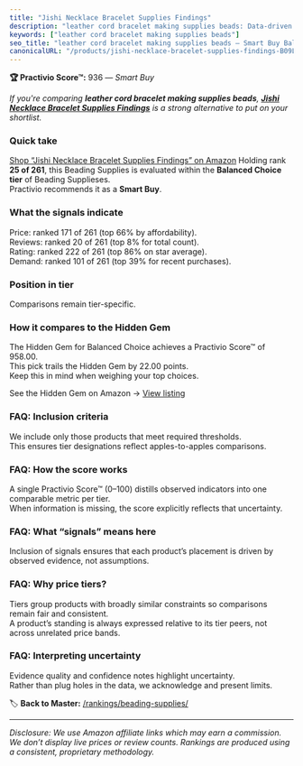 ```yaml
---
title: "Jishi Necklace Bracelet Supplies Findings"
description: "leather cord bracelet making supplies beads: Data-driven within Balanced Choice ranking using the Practivio Score™. Positioned by quality, value, demand, finda…"
keywords: ["leather cord bracelet making supplies beads"]
seo_title: "leather cord bracelet making supplies beads — Smart Buy Balanced Choice (2025)"
canonicalURL: "/products/jishi-necklace-bracelet-supplies-findings-B09L5YQS64/"
---
```


**🏆 Practivio Score™:** 936 — _Smart Buy_


*If you're comparing **leather cord bracelet making supplies beads**, **[Jishi Necklace Bracelet Supplies Findings](https://www.amazon.com/dp/B09L5YQS64?tag=practivio-20)** is a strong alternative to put on your shortlist.*
### Quick take
[Shop “Jishi Necklace Bracelet Supplies Findings” on Amazon](https://www.amazon.com/dp/B09L5YQS64?tag=practivio-20)
Holding rank **25 of 261**, this Beading Supplies is evaluated within the **Balanced Choice tier** of Beading Supplieses.  
Practivio recommends it as a **Smart Buy**.

### What the signals indicate
Price: ranked 171 of 261 (top 66% by affordability).  
Reviews: ranked 20 of 261 (top 8% for total count).  
Rating: ranked 222 of 261 (top 86% on star average).  
Demand: ranked 101 of 261 (top 39% for recent purchases).

### Position in tier
Comparisons remain tier-specific.

### How it compares to the Hidden Gem
The Hidden Gem for Balanced Choice achieves a Practivio Score™ of 958.00.  
This pick trails the Hidden Gem by 22.00 points.  
Keep this in mind when weighing your top choices.  

See the Hidden Gem on Amazon → [View listing](https://www.amazon.com/dp/B000P42O3C?tag=practivio-20)

### FAQ: Inclusion criteria
We include only those products that meet required thresholds.  
This ensures tier designations reflect apples-to-apples comparisons.

### FAQ: How the score works
A single Practivio Score™ (0–100) distills observed indicators into one comparable metric per tier.  
When information is missing, the score explicitly reflects that uncertainty.

### FAQ: What “signals” means here
Inclusion of signals ensures that each product’s placement is driven by observed evidence, not assumptions.

### FAQ: Why price tiers?
Tiers group products with broadly similar constraints so comparisons remain fair and consistent.  
A product’s standing is always expressed relative to its tier peers, not across unrelated price bands.

### FAQ: Interpreting uncertainty
Evidence quality and confidence notes highlight uncertainty.  
Rather than plug holes in the data, we acknowledge and present limits.


🏷️ **Back to Master:** [/rankings/beading-supplies/](/rankings/beading-supplies/)

---
_Disclosure: We use Amazon affiliate links which may earn a commission. We don’t display live prices or review counts. Rankings are produced using a consistent, proprietary methodology._
